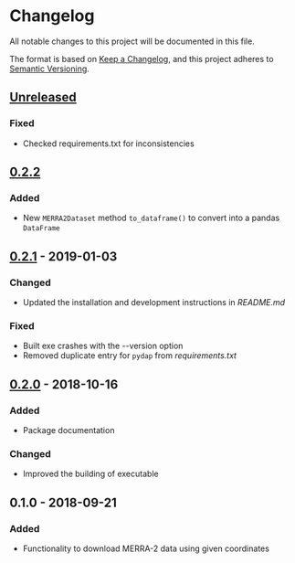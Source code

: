 # Changelog
All notable changes to this project will be documented in this file.

The format is based on [Keep a Changelog](https://keepachangelog.com/en/1.0.0/),
and this project adheres to [Semantic Versioning](https://semver.org/spec/v2.0.0.html).

## [Unreleased]
### Fixed
- Checked requirements.txt for inconsistencies

## [0.2.2]
### Added
- New `MERRA2Dataset` method `to_dataframe()` to convert into a pandas `DataFrame`

## [0.2.1] - 2019-01-03
### Changed
- Updated the installation and development instructions in *README.md*
### Fixed
- Built exe crashes with the --version option
- Removed duplicate entry for `pydap` from *requirements.txt*

## [0.2.0] - 2018-10-16
### Added
- Package documentation
### Changed
- Improved the building of executable

## 0.1.0 - 2018-09-21
### Added
- Functionality to download MERRA-2 data using given coordinates

[Unreleased]: https://github.com/Spine-project/MetReLoad/compare/v0.2.2...HEAD
[0.2.2]: https://github.com/Spine-project/MetReLoad/compare/v0.2.1...v0.2.2
[0.2.1]: https://github.com/Spine-project/MetReLoad/compare/v0.2.0...v0.2.1
[0.2.0]: https://github.com/Spine-project/MetReLoad/compare/v0.1.0...v0.2.0
